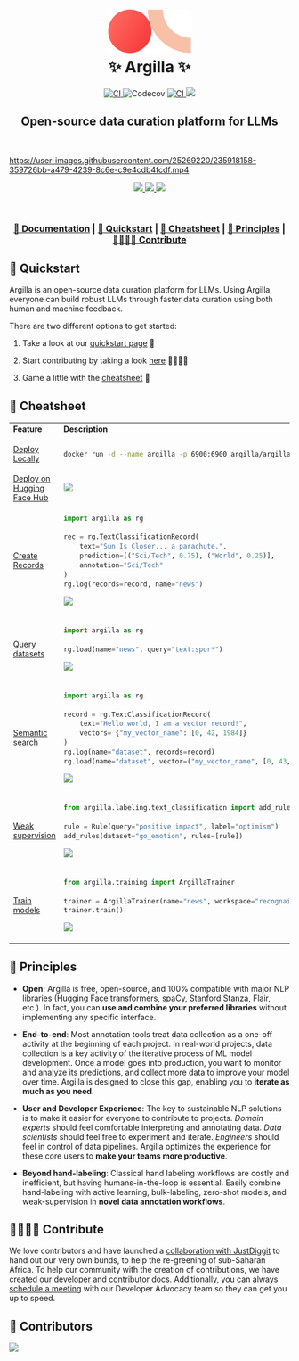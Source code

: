 
<h1 align="center">
  <a href=""><img src="https://github.com/dvsrepo/imgs/raw/main/rg.svg" alt="Argilla" width="150"></a>
  <br>
  ✨ Argilla ✨
  <br>
</h1>
<p align="center">
<a  href="https://pypi.org/project/argilla/">
<img  alt="CI"  src="https://img.shields.io/pypi/v/argilla.svg?style=flat-square&logo=pypi&logoColor=white">
</a>
<!--a  href="https://anaconda.org/conda-forge/rubrix">
<img  alt="CI"  src="https://img.shields.io/conda/vn/conda-forge/rubrix?logo=anaconda&style=flat&color=orange">
</!a-->
<img alt="Codecov" src="https://codecov.io/gh/argilla-io/argilla/branch/main/graph/badge.svg?token=VDVR29VOMG"/>
<a href="https://pepy.tech/project/argilla">
<img  alt="CI"  src="https://static.pepy.tech/personalized-badge/argilla?period=month&units=international_system&left_color=grey&right_color=blue&left_text=pypi%20downloads/month">
</a>
<a  href="https://huggingface.co/new-space?template=argilla/argilla-template-space">
<img src="https://huggingface.co/datasets/huggingface/badges/raw/main/deploy-to-spaces-sm.svg" />
</a>
</p>

<h2 align="center">Open-source data curation platform for LLMs </h2>
<br>

https://user-images.githubusercontent.com/25269220/235918158-359726bb-a479-4239-8c6e-c9e4cdb4fcdf.mp4

<p align="center">
<a  href="https://join.slack.com/t/rubrixworkspace/shared_invite/zt-whigkyjn-a3IUJLD7gDbTZ0rKlvcJ5g">
<img src="https://img.shields.io/badge/JOIN US ON SLACK-4A154B?style=for-the-badge&logo=slack&logoColor=white" />
</a>
<a href="https://linkedin.com/company/argilla-io">
<img src="https://img.shields.io/badge/LinkedIn-0077B5?style=for-the-badge&logo=linkedin&logoColor=white" />
</a>
<a  href="https://twitter.com/argilla_io">
<img src="https://img.shields.io/badge/Twitter-1DA1F2?style=for-the-badge&logo=twitter&logoColor=white" />
</a>
</p>

<br>

<h3>
<p align="center">
<a href="https://docs.argilla.io">📄 Documentation</a> | </span>
<a href="#🚀-quickstart">🚀 Quickstart</a> <span> | </span>
<a href="#🎼-cheatsheet">🎼 Cheatsheet</a> <span> | </span>
<a href="#📏-principles">📏 Principles</a> | </span>
<a href="#🫱🏾‍🫲🏼-contribute">🫱🏾‍🫲🏼 Contribute</a>
</p>
</h3>

## 🚀 Quickstart

Argilla is an open-source data curation platform for LLMs. Using Argilla, everyone can build robust LLMs through faster data curation using both human and machine feedback.

There are two different options to get started:

1. Take a look at our [quickstart page](https://docs.argilla.io/en/latest/getting_started/quickstart.html) 🚀

2. Start contributing by taking a look [here](#🫱🏾‍🫲🏼-contribute) 🫱🏾‍🫲🏼

3. Game a little with the [cheatsheet](#🎼-cheatsheet) 🎼

## 🎼 Cheatsheet

<table>
<tr>
<td> <b>Feature</b> </td> <td> <b>Description</b> </td>
</tr>
<tr>
<td>

<a href="https://docs.argilla.io/en/latest/getting_started/installation/deployments/docker-quickstart.html"> Deploy Locally</a>
</td>
<td>

```bash
docker run -d --name argilla -p 6900:6900 argilla/argilla-quickstart:latest
```

</td>
</tr>
<tr>
<td>
<a href="https://argilla.io/blog/launching-argilla-huggingface-hub/">Deploy on Hugging Face Hub</a>
</td>
<td>
<a href="https://argilla.io/blog/launching-argilla-huggingface-hub/"><img src="https://huggingface.co/datasets/huggingface/documentation-images/resolve/main/hub/spaces-argilla-embed-space.png" width="100%"></a>
</td>
</tr>
<tr>
<td>
<a href="https://docs.argilla.io/en/latest/guides/log_load_and_prepare_data.html#Argilla-Records">Create Records</a></td>
<td>

```python
import argilla as rg

rec = rg.TextClassificationRecord(
    text="Sun Is Closer... a parachute.",
    prediction=[("Sci/Tech", 0.75), ("World", 0.25)],
    annotation="Sci/Tech"
)
rg.log(records=record, name="news")
```

<a href="https://docs.argilla.io/en/latest/guides/log_load_and_prepare_data.html#Argilla-Records"><img src="https://docs.argilla.io/en/latest/_images/features-annotate.png" width="100%"></a>
</td>
</tr>
<tr>
<td>
<a href="https://docs.argilla.io/en/latest/guides/query_datasets.html">Query datasets</a>
</td>
<td>

```python
import argilla as rg

rg.load(name="news", query="text:spor*")
```

<a href="https://docs.argilla.io/en/latest/guides/query_datasets.html"><img src="https://docs.argilla.io/en/latest/_images/features-search.png" width="100%">
</td>
</tr>
<tr>
<td>
<a href="https://docs.argilla.io/en/latest/guides/label_records_with_semanticsearch.html">Semantic search</a>
</td>
<td>

```python
import argilla as rg

record = rg.TextClassificationRecord(
    text="Hello world, I am a vector record!",
    vectors= {"my_vector_name": [0, 42, 1984]}
)
rg.log(name="dataset", records=record)
rg.load(name="dataset", vector=("my_vector_name", [0, 43, 1985]))
```

<a href="https://docs.argilla.io/en/latest/guides/label_records_with_semanticsearch.html"><img src="https://docs.argilla.io/en/latest/_images/features-similaritysearch.png" width="100%"></a>

</td>
</tr>
<tr>
<td>
<a href="https://docs.argilla.io/en/latest/guides/programmatic_labeling_with_rules.html">Weak supervision</a>
</td>
<td>

```python
from argilla.labeling.text_classification import add_rules, Rule

rule = Rule(query="positive impact", label="optimism")
add_rules(dataset="go_emotion", rules=[rule])
```

<a href="https://docs.argilla.io/en/latest/guides/programmatic_labeling_with_rules.html"><img src="https://docs.argilla.io/en/latest/_images/features-weak-labelling.png" width="100%"></a>
</td>
</tr>
<!-- <tr>
<td>
<a href="https://argilla.io/blog/introducing-argilla-trainer">Active Learning</a>
</td>
<td>

```python
from argilla_plugins import classy_learner

plugin = classy_learner(name="plugin-test")
plugin.start()
```

<video src="https://share.descript.com/view/nvlUjF8tNcZ"/>
</td>
</tr> -->
<tr>
<td>
<a href="https://argilla.io/blog/introducing-argilla-trainer">Train models</a>
</td>
<td>

```python
from argilla.training import ArgillaTrainer

trainer = ArgillaTrainer(name="news", workspace="recognai", framework="setfit")
trainer.train()
```

<a href="https://argilla.io/blog/introducing-argilla-trainer"><img src="https://argilla.io/blog/introducing-argilla-trainer/train.png" width="100%"></a>
</td>
</tr>
</table>


## 📏 Principles
-  **Open**: Argilla is free, open-source, and 100% compatible with major NLP libraries (Hugging Face transformers, spaCy, Stanford Stanza, Flair, etc.). In fact, you can **use and combine your preferred libraries** without implementing any specific interface.



-  **End-to-end**: Most annotation tools treat data collection as a one-off activity at the beginning of each project. In real-world projects, data collection is a key activity of the iterative process of ML model development. Once a model goes into production, you want to monitor and analyze its predictions, and collect more data to improve your model over time. Argilla is designed to close this gap, enabling you to **iterate as much as you need**.



-  **User and Developer Experience**: The key to sustainable NLP solutions is to make it easier for everyone to contribute to projects. _Domain experts_ should feel comfortable interpreting and annotating data. _Data scientists_ should feel free to experiment and iterate. _Engineers_ should feel in control of data pipelines. Argilla optimizes the experience for these core users to **make your teams more productive**.



-  **Beyond hand-labeling**: Classical hand labeling workflows are costly and inefficient, but having humans-in-the-loop is essential. Easily combine hand-labeling with active learning, bulk-labeling, zero-shot models, and weak-supervision in **novel data annotation workflows**.

## 🫱🏾‍🫲🏼 Contribute

We love contributors and have launched a [collaboration with JustDiggit](https://argilla.io/blog/introducing-argilla-community-growers) to hand out our very own bunds, to help the re-greening of sub-Saharan Africa. To help our community with the creation of contributions, we have created our [developer](https://docs.argilla.io/en/latest/community/developer_docs.html) and [contributor](https://docs.argilla.io/en/latest/community/contributing.html) docs. Additionally, you can always [schedule a meeting](https://calendly.com/argilla-office-hours/meeting-with-david-from-argilla-30m) with our Developer Advocacy team so they can get you up to speed.

## 🥇 Contributors
<a  href="https://github.com/argilla-io/argilla/graphs/contributors">

<img  src="https://contrib.rocks/image?repo=argilla-io/argilla" />

</a>
